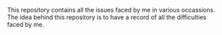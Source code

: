 This repository contains all the issues faced by me in various occassions. The idea behind this repository is to have a record of all
the difficulties faced by me.
